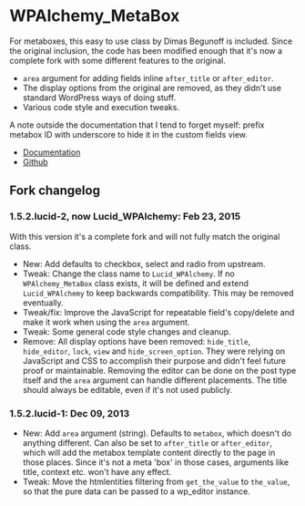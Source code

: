 # WPAlchemy\_MetaBox

For metaboxes, this easy to use class by Dimas Begunoff is included. Since the original inclusion, the code has been modified enough that it's now a complete fork with some different features to the original.

* `area` argument for adding fields inline `after_title` or `after_editor`.
* The display options from the original are removed, as they didn't use standard WordPress ways of doing stuff.
* Various code style and execution tweaks.

A note outside the documentation that I tend to forget myself: prefix metabox ID with underscore to hide it in the custom fields view.

* [Documentation](http://www.farinspace.com/wpalchemy-metabox/)
* [Github](https://github.com/farinspace/wpalchemy)

## Fork changelog

### 1.5.2.lucid-2, now Lucid\_WPAlchemy: Feb 23, 2015

With this version it's a complete fork and will not fully match the original class.

* New: Add defaults to checkbox, select and radio from upstream.
* Tweak: Change the class name to `Lucid_WPAlchemy`. If no `WPAlchemy_MetaBox` class exists, it will be defined and extend `Lucid_WPAlchemy` to keep backwards compatibility. This may be removed eventually.
* Tweak/fix: Improve the JavaScript for repeatable field's copy/delete and make it work when using the `area` argument.
* Tweak: Some general code style changes and cleanup.
* Remove: All display options have been removed: `hide_title`, `hide_editor`, `lock`, `view` and `hide_screen_option`. They were relying on JavaScript and CSS to accomplish their purpose and didn't feel future proof or maintainable. Removing the editor can be done on the post type itself and the `area` argument can handle different placements. The title should always be editable, even if it's not used publicly.

### 1.5.2.lucid-1: Dec 09, 2013

* New: Add `area` argument (string). Defaults to `metabox`, which doesn't do anything different. Can also be set to `after_title` or `after_editor`, which will add the metabox template content directly to the page in those places. Since it's not a meta 'box' in those cases, arguments like title, context etc. won't have any effect.
* Tweak: Move the htmlentities filtering from `get_the_value` to `the_value`, so that the pure data can be passed to a wp_editor instance.